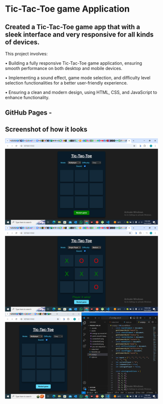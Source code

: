 # Tic-Tac-Toe game Application

## Created a Tic-Tac-Toe game app that with a sleek interface and very responsive for all kinds of devices.

This project involves:

• Building a fully responsive Tic-Tac-Toe game application, ensuring smooth performance on both desktop and mobile devices.

• Implementing a sound effect, game mode selection, and difficulty level selection functionalities for a better user-friendly experience.

• Ensuring a clean and modern design, using HTML, CSS, and JavaScript to enhance functionality.

## GitHub Pages -

## Screenshot of how it looks

<img src="/assets/screenshot1.png" alt="image" />
    <img src="/assets/screenshot2.png" alt="image" />
    <img src="/assets/screenshot3.png" alt="image" />
